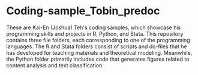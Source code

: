 # Coding-sample_Tobin_predoc

These are Kai-En (Joshua) Teh's coding samples, which showcase his programming skills and projects in R, Python, and Stata. This repository contains three file folders, each corresponding to one of the programming languages. The R and Stata folders consist of scripts and do-files that he has developed for teaching materials and theoretical modeling. Meanwhile, the Python folder primarily includes code that generates figures related to content analysis and text classification.
